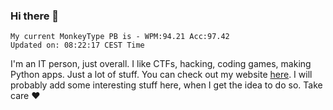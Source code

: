 ### Hi there 👋
<!-- PB START -->
```
My current MonkeyType PB is - WPM:94.21 Acc:97.42
Updated on: 08:22:17 CEST Time
```
<!-- PB END -->
I'm an IT person, just overall. I like CTFs, hacking, coding games, making Python apps. Just a lot of stuff.
You can check out my website [here](https://skill3472.github.io/).
I will probably add some interesting stuff here, when I get the idea to do so. Take care ❤️
